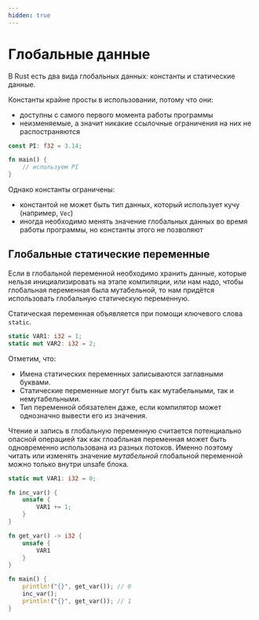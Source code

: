 ```yaml
---
hidden: true
---
```


# Глобальные данные

В Rust есть два вида глобальных данных: константы и статические данные.

Константы крайне просты в использовании, потому что они:

* доступны с самого первого момента работы программы
* неизменяемые, а значит никакие ссылочные ограничения на них не распостраняются

```rust
const PI: f32 = 3.14;

fn main() {
    // используем PI
}
```

Однако константы ограничены:

* константой не может быть тип данных, который использует кучу (например, `Vec`)
* иногда необходимо менять значение глобальных данных во время работы программы, но константы этого не позволяют

## Глобальные статические переменные

Если в глобальной переменной необходимо хранить данные, которые нельзя инициализировать на этапе компиляции, или нам надо, чтобы глобальная переменная была мутабельной, то нам придётся использовать глобальную статическую переменную.

Статическая переменная объявляется при помощи ключевого слова `static`.

```rust
static VAR1: i32 = 1;
static mut VAR2: i32 = 2;
```

Отметим, что:

* Имена статических переменных записываются заглавными буквами.
* Статические переменные могут быть как мутабельными, так и немутабельными.
* Тип переменной обязателен даже, если компилятор может однозначно вывести его из значения.

Чтение и запись в глобальную переменную считается потенциально опасной операцией так как глоабльная переменная может быть одновременно использована из разных потоков. Именно поэтому читать или изменять значение _мутабельной_ глобальной переменной можно только внутри unsafe блока.

```rust
static mut VAR1: i32 = 0;

fn inc_var() {
    unsafe {
        VAR1 += 1;
    }
}

fn get_var() -> i32 {
    unsafe {
        VAR1
    }
}

fn main() {
    println!("{}", get_var()); // 0
    inc_var();
    println!("{}", get_var()); // 1
}
```


